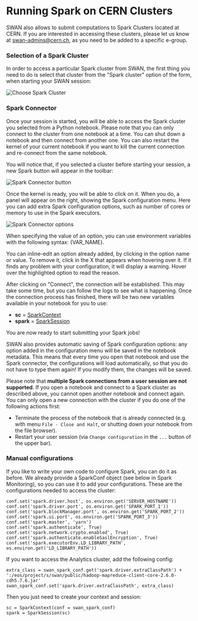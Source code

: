 # Running Spark on CERN Clusters

SWAN also allows to submit computations to Spark Clusters located at CERN. If you are interested in accessing these clusters, please let us know at [swan-admins@cern.ch](mailto:swan-admins@cern.ch), as you need to be added to a specific e-group.

### Selection of a Spark Cluster

In order to access a particular Spark cluster from SWAN, the first thing you need to do is select that cluster from the "Spark cluster" option of the form, when starting your SWAN session:

![][spark_clusters]

### Spark Connector

Once your session is started, you will be able to access the Spark cluster you selected from a Python notebook. Please note that you can only connect to the cluster from one notebook at a time. You can shut down a notebook and then connect from another one. You can also restart the kernel of your current notebook if you want to kill the current connection and re-connect from the same notebook.

You will notice that, if you selected a cluster before starting your session, a new Spark button will appear in the toolbar:

![][spark_toolbar]

Once the kernel is ready, you will be able to click on it. When you do, a panel will appear on the right, showing the Spark configuration menu. Here you can add extra Spark configuration options, such as number of cores or memory to use in the Spark executors.

![][spark_options]

When specifying the value of an option, you can use environment variables with the following syntax: {VAR_NAME}.

You can inline-edit an option already added, by clicking in the option name or value. To remove it, click in the X that appears when hovering over it. If it finds any problem with your configuration, it will display a warning. Hover over the highlighted option to read the reason.

After clicking on "Connect", the connection will be established. This may take some time, but you can follow the logs to see what is happening. Once the connection process has finished, there will be two new variables available in your notebook for you to use:

*   **sc** = [SparkContext](https://spark.apache.org/docs/latest/api/python/pyspark.html#pyspark.SparkContext)
*   **spark** = [SparkSession](https://spark.apache.org/docs/latest/api/python/pyspark.sql.html#pyspark.sql.SparkSession)

You are now ready to start submitting your Spark jobs!

SWAN also provides automatic saving of Spark configuration options: any option added in the configuration menu will be saved in the notebook metadata. This means that every time you open that notebook and use the Spark connector, the configurations will load automatically, so that you do not have to type them again! If you modify them, the changes will be saved.

Please note that **multiple Spark connections from a user session are not supported**. If you open a notebook and connect to a Spark cluster as described above, you cannot open another notebook and connect again. You can only open a new connection with the cluster if you do one of the following actions first:
* Terminate the process of the notebook that is already connected (e.g. with menu `File - Close and Halt`, or shutting down your notebook from the file browser).
* Restart your user session (via `Change configuration` in the `...` button of the upper bar).

### Manual configurations

If you like to write your own code to configure Spark, you can do it as before. We already provide a SparkConf object (see below in Spark Monitoring), so you can use it to add your configurations.
These are the configurations needed to access the cluster:

	
	conf.set('spark.driver.host', os.environ.get('SERVER_HOSTNAME'))
    conf.set('spark.driver.port', os.environ.get('SPARK_PORT_1'))
    conf.set('spark.blockManager.port', os.environ.get('SPARK_PORT_2'))
    conf.set('spark.ui.port', os.environ.get('SPARK_PORT_3'))
    conf.set('spark.master', 'yarn')
    conf.set('spark.authenticate', True)
    conf.set('spark.network.crypto.enabled', True)
    conf.set('spark.authenticate.enableSaslEncryption', True)
    conf.set('spark.executorEnv.LD_LIBRARY_PATH', os.environ.get('LD_LIBRARY_PATH'))


If you want to access the Analytics cluster, add the following config:

	extra_class = swan_spark_conf.get('spark.driver.extraClassPath') + ':/eos/project/s/swan/public/hadoop-mapreduce-client-core-2.6.0-cdh5.7.6.jar'
	swan_spark_conf.set('spark.driver.extraClassPath', extra_class)

Then you just need to create your context and session:

    sc = SparkContext(conf = swan_spark_conf)
	spark = SparkSession(sc)


[spark_clusters]: ../images/spark_clusters.png "Choose Spark Cluster"
[spark_toolbar]: ../images/spark_toolbar.png "Spark Connector button"
[spark_auth]: ../images/spark_auth.png "Spark Connector authentication"
[spark_options]: ../images/spark_options.png "Spark Connector options"
